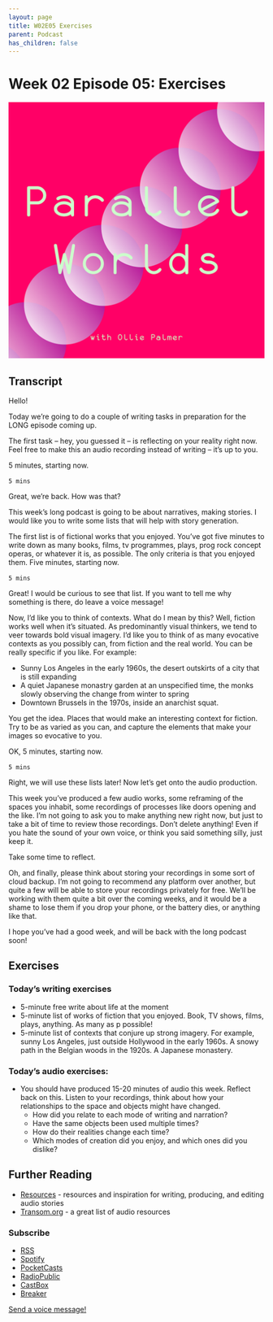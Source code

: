 ```yaml
---
layout: page
title: W02E05 Exercises
parent: Podcast
has_children: false
---
```



# Week 02 Episode 05: Exercises

[![](/assets/parallel-worlds-cover.png)](https://anchor.fm/olliepalmer)
<!--<iframe src="https://anchor.fm/olliepalmer/embed/episodes/Week-2-Episode-1-Exercises-ec53uf/a-a1qbsga" height="102px" width="100%" frameborder="0" scrolling="no"></iframe>-->

## Transcript

Hello!

Today we’re going to do a couple of writing tasks in preparation for the LONG episode coming up.

The first task – hey, you guessed it – is reflecting on your reality right now. Feel free to make this an audio recording instead of writing – it’s up to you.

5 minutes, starting now.

```
5 mins
```

Great, we’re back. How was that?

This week’s long podcast is going to be about narratives, making stories. I would like you to write some lists that will help with story generation.

The first list is of fictional works that you enjoyed. You’ve got five minutes to write down as many books, films, tv programmes, plays, prog rock concept operas, or whatever it is, as possible. The only criteria is that you enjoyed them. Five minutes, starting now.

```
5 mins
```

Great! I would be curious to see that list. If you want to tell me why something is there, do leave a voice message!

Now, I’d like you to think of contexts. What do I mean by this? Well, fiction works well when it’s situated. As predominantly visual thinkers, we tend to veer towards bold visual imagery. I’d like you to think of as many evocative contexts as you possibly can, from fiction and the real world. You can be really specific if you like. For example:
- Sunny Los Angeles in the early 1960s, the desert outskirts of a city that is still expanding
- A quiet Japanese monastry garden at an unspecified time, the monks slowly observing the change from winter to spring
- Downtown Brussels in the 1970s, inside an anarchist squat.

You get the idea. Places that would make an interesting context for fiction. Try to be as varied as you can, and capture the elements that make your images so evocative to you.

OK, 5 minutes, starting now.

```
5 mins
```

Right, we will use these lists later! Now let’s get onto the audio production.

This week you’ve produced a few audio works, some reframing of the spaces you inhabit, some recordings of processes like doors opening and the like. I’m not going to ask you to make anything new right now, but just to take a bit of time to review those recordings. Don’t delete anything! Even if you hate the sound of your own voice, or think you said something silly, just keep it.

Take some time to reflect.


Oh, and finally, please think about storing your recordings in some sort of cloud backup. I’m not going to recommend any platform over another, but quite a few will be able to store your recordings privately for free. We’ll be working with them quite a bit over the coming weeks, and it would be a shame to lose them if you drop your phone, or the battery dies, or anything like that.

I hope you’ve had a good week, and will be back with the long podcast soon!



## Exercises

### Today’s writing exercises

- 5-minute free write about life at the moment
- 5-minute list of works of fiction that you enjoyed. Book, TV shows, films, plays, anything. As many as p possible!
- 5-minute list of contexts that conjure up strong imagery. For example, sunny Los Angeles, just outside Hollywood in the early 1960s. A snowy path in the Belgian woods in the 1920s. A Japanese monastery.

### Today’s audio exercises:

- You should have produced 15-20 minutes of audio this week. Reflect back on this. Listen to your recordings, think about how your relationships to the space and objects might have changed.
  - How did you relate to each mode of writing and narration?
  - Have the same objects been used multiple times?
  - How do their realities change each time?
  - Which modes of creation did you enjoy, and which ones did you dislike?





## Further Reading

- [Resources](/resources) - resources and inspiration for writing, producing, and editing audio stories
- [Transom.org](https://transom.org) - a great list of audio resources

### Subscribe

- [RSS](https://anchor.fm/s/1884b008/podcast/rss)
- [Spotify](https://open.spotify.com/show/3L3RhKaoqQZoU9fIcLuZjz)
- [PocketCasts](https://pca.st/ha20534r)
- [RadioPublic](https://radiopublic.com/parallel-worlds-WzVy1K)
- [CastBox](https://castbox.fm/channel/id2710471?utm_source=podcaster&utm_medium=dlink&utm_campaign=c_2710471&utm_content=Parallel%20Worlds-CastBox_FM)
- [Breaker](https://www.breaker.audio/parallel-worlds)

[Send a voice message!](https://anchor.fm/olliepalmer/message)
